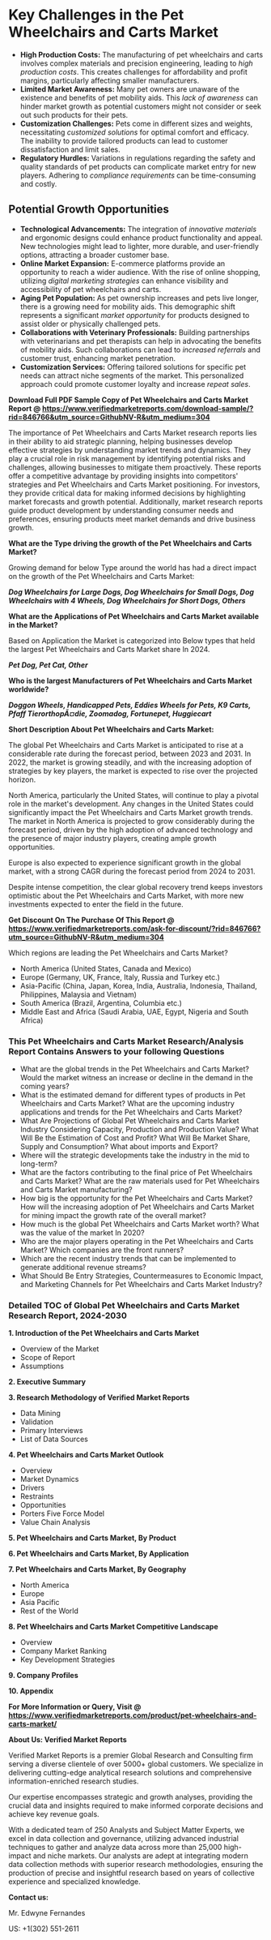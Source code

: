 <p class=""><h1>Key Challenges in the Pet Wheelchairs and Carts Market</h1><ul>    <li>        <strong>High Production Costs:</strong>        The manufacturing of pet wheelchairs and carts involves complex materials and precision engineering, leading to <em>high production costs</em>. This creates challenges for affordability and profit margins, particularly affecting smaller manufacturers.    </li>    <li>        <strong>Limited Market Awareness:</strong>        Many pet owners are unaware of the existence and benefits of pet mobility aids. This <em>lack of awareness</em> can hinder market growth as potential customers might not consider or seek out such products for their pets.    </li>    <li>        <strong>Customization Challenges:</strong>        Pets come in different sizes and weights, necessitating <em>customized solutions</em> for optimal comfort and efficacy. The inability to provide tailored products can lead to customer dissatisfaction and limit sales.    </li>    <li>        <strong>Regulatory Hurdles:</strong>        Variations in regulations regarding the safety and quality standards of pet products can complicate market entry for new players. Adhering to <em>compliance requirements</em> can be time-consuming and costly.    </li></ul><h2>Potential Growth Opportunities</h2><ul>    <li>        <strong>Technological Advancements:</strong>        The integration of <em>innovative materials</em> and ergonomic designs could enhance product functionality and appeal. New technologies might lead to lighter, more durable, and user-friendly options, attracting a broader customer base.    </li>    <li>        <strong>Online Market Expansion:</strong>        E-commerce platforms provide an opportunity to reach a wider audience. With the rise of online shopping, utilizing <em>digital marketing strategies</em> can enhance visibility and accessibility of pet wheelchairs and carts.    </li>    <li>        <strong>Aging Pet Population:</strong>        As pet ownership increases and pets live longer, there is a growing need for mobility aids. This demographic shift represents a significant <em>market opportunity</em> for products designed to assist older or physically challenged pets.    </li>    <li>        <strong>Collaborations with Veterinary Professionals:</strong>        Building partnerships with veterinarians and pet therapists can help in advocating the benefits of mobility aids. Such collaborations can lead to <em>increased referrals</em> and customer trust, enhancing market penetration.    </li>    <li>        <strong>Customization Services:</strong>        Offering tailored solutions for specific pet needs can attract niche segments of the market. This personalized approach could promote customer loyalty and increase <em>repeat sales</em>.    </li></ul></p><p class=""><strong>Download Full PDF Sample Copy of Pet Wheelchairs and Carts Market Report @ <a href="https://www.verifiedmarketreports.com/download-sample/?rid=846766&utm_source=GithubNV-R&utm_medium=304" target="_blank">https://www.verifiedmarketreports.com/download-sample/?rid=846766&utm_source=GithubNV-R&utm_medium=304</a></strong></p><p>The importance of&nbsp;Pet Wheelchairs and Carts Market research reports lies in their ability to aid strategic planning, helping businesses develop effective strategies by understanding market trends and dynamics. They play a crucial role in risk management by identifying potential risks and challenges, allowing businesses to mitigate them proactively. These reports offer a competitive advantage by providing insights into competitors' strategies and Pet Wheelchairs and Carts Market positioning. For investors, they provide critical data for making informed decisions by highlighting market forecasts and growth potential. Additionally, market research reports guide product development by understanding consumer needs and preferences, ensuring products meet market demands and drive business growth.</p><p><strong>What are the&nbsp;Type driving the growth of the Pet Wheelchairs and Carts Market?</strong></p><p id="" class="">Growing demand for below Type around the world has had a direct impact on the growth of the Pet Wheelchairs and Carts Market:</p><p class=""><em><strong>Dog Wheelchairs for Large Dogs, Dog Wheelchairs for Small Dogs, Dog Wheelchairs with 4 Wheels, Dog Wheelchairs for Short Dogs, Others</strong></em></p><p class=""><strong>What are the&nbsp;Applications&nbsp;of Pet Wheelchairs and Carts Market available in the Market?</strong></p><p id="" class="">Based on Application the Market is categorized into Below types that held the largest Pet Wheelchairs and Carts Market share In 2024.</p><p class=""><em><strong>Pet Dog, Pet Cat, Other</strong></em></p><p class=""><strong>Who is the largest Manufacturers of Pet Wheelchairs and Carts Market worldwide?</strong></p><p><em><strong>Doggon Wheels, Handicapped Pets, Eddies Wheels for Pets, K9 Carts, Pfaff TierorthopÃ¤die, Zoomadog, Fortunepet, Huggiecart</strong></em></p><p id="" class=""><strong>Short Description About Pet Wheelchairs and Carts Market:</strong></p><p>The global Pet Wheelchairs and Carts Market is anticipated to rise at a considerable rate during the forecast period, between 2023 and 2031. In 2022, the market is growing steadily, and with the increasing adoption of strategies by key players, the market is expected to rise over the projected horizon.</p><p>North America, particularly the United States, will continue to play a pivotal role in the market's development. Any changes in the United States could significantly impact the Pet Wheelchairs and Carts Market growth trends. The market in North America is projected to grow considerably during the forecast period, driven by the high adoption of advanced technology and the presence of major industry players, creating ample growth opportunities.</p><p>Europe is also expected to experience significant growth in the global market, with a strong CAGR during the forecast period from 2024 to 2031.</p><p>Despite intense competition, the clear global recovery trend keeps investors optimistic about the Pet Wheelchairs and Carts Market, with more new investments expected to enter the field in the future.</p><p id="" class=""><strong>Get Discount On The Purchase Of This Report @ <a href="https://www.verifiedmarketreports.com/ask-for-discount/?rid=846766?utm_source=GithubNV-R&utm_medium=304" target="_blank">https://www.verifiedmarketreports.com/ask-for-discount/?rid=846766?utm_source=GithubNV-R&utm_medium=304</a></strong></p><p class="">Which regions are leading the Pet Wheelchairs and Carts Market?</p><ul><li>North America (United States, Canada and Mexico)</li><li>Europe (Germany, UK, France, Italy, Russia and Turkey etc.)</li><li>Asia-Pacific (China, Japan, Korea, India, Australia, Indonesia, Thailand, Philippines, Malaysia and Vietnam)</li><li>South America (Brazil, Argentina, Columbia etc.)</li><li>Middle East and Africa (Saudi Arabia, UAE, Egypt, Nigeria and South Africa)</li></ul><h3 id="" class="">This Pet Wheelchairs and Carts Market Research/Analysis Report Contains Answers to your following Questions</h3><ul><li>What are the global trends in the Pet Wheelchairs and Carts Market? Would the market witness an increase or decline in the demand in the coming years?</li><li>What is the estimated demand for different types of products in Pet Wheelchairs and Carts Market? What are the upcoming industry applications and trends for the Pet Wheelchairs and Carts Market?</li><li>What Are Projections of Global Pet Wheelchairs and Carts Market Industry Considering Capacity, Production and Production Value? What Will Be the Estimation of Cost and Profit? What Will Be Market Share, Supply and Consumption? What about imports and Export?</li><li>Where will the strategic developments take the industry in the mid to long-term?</li><li>What are the factors contributing to the final price of Pet Wheelchairs and Carts Market? What are the raw materials used for Pet Wheelchairs and Carts Market manufacturing?</li><li>How big is the opportunity for the Pet Wheelchairs and Carts Market? How will the increasing adoption of Pet Wheelchairs and Carts Market for mining impact the growth rate of the overall market?</li><li>How much is the global Pet Wheelchairs and Carts Market worth? What was the value of the market In 2020?</li><li>Who are the major players operating in the Pet Wheelchairs and Carts Market? Which companies are the front runners?</li><li>Which are the recent industry trends that can be implemented to generate additional revenue streams?</li><li>What Should Be Entry Strategies, Countermeasures to Economic Impact, and Marketing Channels for Pet Wheelchairs and Carts Market Industry?</li></ul><h3 id="" class="">Detailed TOC of Global Pet Wheelchairs and Carts Market Research Report, 2024-2030</h3><p id="" class=""><strong>1. Introduction of the Pet Wheelchairs and Carts Market</strong></p><ul><li>Overview of the Market</li><li>Scope of Report</li><li>Assumptions</li></ul><p id="" class=""><strong>2. Executive Summary</strong></p><p id="" class=""><strong>3. Research Methodology of Verified Market Reports</strong></p><ul><li>Data Mining</li><li>Validation</li><li>Primary Interviews</li><li>List of Data Sources</li></ul><p id="" class=""><strong>4. Pet Wheelchairs and Carts Market Outlook</strong></p><ul><li>Overview</li><li>Market Dynamics</li><li>Drivers</li><li>Restraints</li><li>Opportunities</li><li>Porters Five Force Model</li><li>Value Chain Analysis</li></ul><p id="" class=""><strong>5. Pet Wheelchairs and Carts Market, By Product</strong></p><p id="" class=""><strong>6. Pet Wheelchairs and Carts Market, By Application</strong></p><p id="" class=""><strong>7. Pet Wheelchairs and Carts Market, By Geography</strong></p><ul><li>North America</li><li>Europe</li><li>Asia Pacific</li><li>Rest of the World</li></ul><p id="" class=""><strong>8. Pet Wheelchairs and Carts Market Competitive Landscape</strong></p><ul><li>Overview</li><li>Company Market Ranking</li><li>Key Development Strategies</li></ul><p id="" class=""><strong>9. Company Profiles</strong></p><p id="" class=""><strong>10. Appendix</strong></p><p id="" class=""><strong>For More Information or Query, Visit @ <a href="https://www.verifiedmarketreports.com/product/pet-wheelchairs-and-carts-market/" target="_blank">https://www.verifiedmarketreports.com/product/pet-wheelchairs-and-carts-market/</a></strong></p><p id="" class=""><strong>About Us: Verified Market Reports</strong></p><p id="" class="">Verified Market Reports is a premier Global Research and Consulting firm serving a diverse clientele of over 5000+ global customers. We specialize in delivering cutting-edge analytical research solutions and comprehensive information-enriched research studies.</p><p id="" class="">Our expertise encompasses strategic and growth analyses, providing the crucial data and insights required to make informed corporate decisions and achieve key revenue goals.</p><p id="" class="">With a dedicated team of 250 Analysts and Subject Matter Experts, we excel in data collection and governance, utilizing advanced industrial techniques to gather and analyze data across more than 25,000 high-impact and niche markets. Our analysts are adept at integrating modern data collection methods with superior research methodologies, ensuring the production of precise and insightful research based on years of collective experience and specialized knowledge.</p><p id="" class=""><strong>Contact us:</strong></p><p id="" class="">Mr. Edwyne Fernandes</p><p id="" class="">US: +1(302) 551-2611</p>